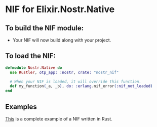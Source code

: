 # NIF for Elixir.Nostr.Native

## To build the NIF module:

- Your NIF will now build along with your project.

## To load the NIF:

```elixir
defmodule Nostr.Native do
  use Rustler, otp_app: :nostr, crate: "nostr_nif"

  # When your NIF is loaded, it will override this function.
  def my_function(_a, _b), do: :erlang.nif_error(:nif_not_loaded)
end
```

## Examples

[This](https://github.com/rusterlium/NifIo) is a complete example of a NIF written in Rust.
